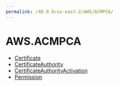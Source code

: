 ```yaml
---
permalink: /48.0.0/us-east-2/AWS/ACMPCA/
---
```


# AWS.ACMPCA



* [Certificate](Certificate.md)
* [CertificateAuthority](CertificateAuthority.md)
* [CertificateAuthorityActivation](CertificateAuthorityActivation.md)
* [Permission](Permission.md)